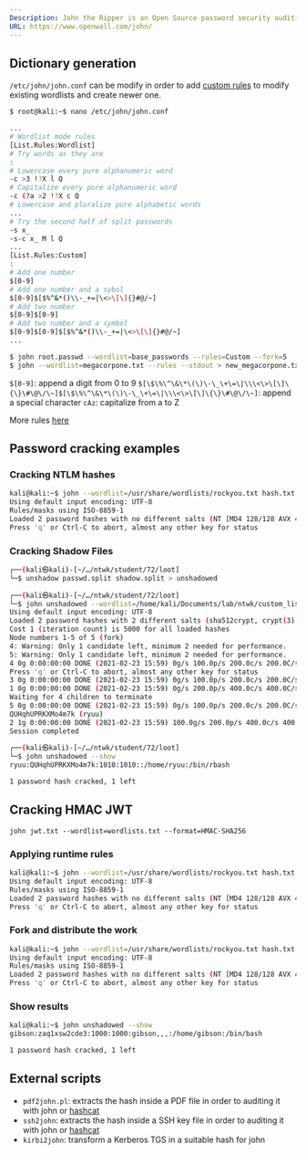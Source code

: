 ```yaml
---
Description: John the Ripper is an Open Source password security auditing and password recovery tool available for many operating systems.
URL: https://www.openwall.com/john/
---
```


## Dictionary generation

`/etc/john/john.conf` can be modify in order to add [custom rules](https://www.openwall.com/john/doc/RULES.shtml) to modify existing wordlists and create newer one.

```bash
$ root@kali:~$ nano /etc/john/john.conf

...
# Wordlist mode rules
[List.Rules:Wordlist]
# Try words as they are
:
# Lowercase every pure alphanumeric word
-c >3 !?X l Q
# Capitalize every pure alphanumeric word
-c (?a >2 !?X c Q
# Lowercase and pluralize pure alphabetic words
...
# Try the second half of split passwords
-s x_
-s-c x_ M l Q
...
[List.Rules:Custom]
:
# Add one number
$[0-9]
# Add one number and a sybol
$[0-9]$[$%^&*()\\-_+=|\<>\[\]{}#@/~]
# Add two number
$[0-9]$[0-9]
# Add two number and a symbol
$[0-9]$[0-9]$[$%^&*()\\-_+=|\<>\[\]{}#@/~]
...

$ john root.passwd --wordlist=base_passwords --rules=Custom --fork=5       # Runtime
$ john --wordlist=megacorpone.txt --rules --stdout > new_megacorpone.txt   # Create wordlist
```

`$[0-9]`: append a digit from 0 to 9
`$[\$\%\^\&\*\(\)\-\_\+\=\|\\\<\>\[\]\{\}\#\@\/\~]$[\$\%\^\&\*\(\)\-\_\+\=\|\\\<\>\[\]\{\}\#\@\/\~]`: append a special character
`cAz`: capitalize from a to Z

More rules [here](https://www.openwall.com/john/doc/RULES.shtml)

## Password cracking examples

### Cracking NTLM hashes

```bash
kali@kali:~$ john --wordlist=/usr/share/wordlists/rockyou.txt hash.txt --format=NT
Using default input encoding: UTF-8
Rules/masks using ISO-8859-1
Loaded 2 password hashes with no different salts (NT [MD4 128/128 AVX 4x3])
Press 'q' or Ctrl-C to abort, almost any other key for status
```

### Cracking Shadow Files

```bash
┌──(kali㉿kali)-[~/…/ntwk/student/72/loot]
└─$ unshadow passwd.split shadow.split > unshadowed
                                                                                                                                                                                                                  
┌──(kali㉿kali)-[~/…/ntwk/student/72/loot]
└─$ john unshadowed --wordlist=/home/kali/Documents/lab/ntwk/custom_lists/creds.list --fork=5
Using default input encoding: UTF-8
Loaded 2 password hashes with 2 different salts (sha512crypt, crypt(3) $6$ [SHA512 128/128 AVX 2x])
Cost 1 (iteration count) is 5000 for all loaded hashes
Node numbers 1-5 of 5 (fork)
4: Warning: Only 1 candidate left, minimum 2 needed for performance.
5: Warning: Only 1 candidate left, minimum 2 needed for performance.
4 0g 0:00:00:00 DONE (2021-02-23 15:59) 0g/s 100.0p/s 200.0c/s 200.0C/s j957bjc6qczq2gpm
Press 'q' or Ctrl-C to abort, almost any other key for status
3 0g 0:00:00:00 DONE (2021-02-23 15:59) 0g/s 100.0p/s 200.0c/s 200.0C/s hill..tanya4life
1 0g 0:00:00:00 DONE (2021-02-23 15:59) 0g/s 200.0p/s 400.0c/s 400.0C/s zaq1xsw2cde3..aliceishere
Waiting for 4 children to terminate
5 0g 0:00:00:00 DONE (2021-02-23 15:59) 0g/s 100.0p/s 200.0c/s 200.0C/s gonz
QUHqhUPRKXMo4m7k (ryuu)
2 1g 0:00:00:00 DONE (2021-02-23 15:59) 100.0g/s 200.0p/s 400.0c/s 400.0C/s QUHqhUPRKXMo4m7k..3v1lp@ss
Session completed
                                                                                                                                                                                                                  
┌──(kali㉿kali)-[~/…/ntwk/student/72/loot]
└─$ john unshadowed --show                                                                   
ryuu:QUHqhUPRKXMo4m7k:1010:1010::/home/ryuu:/bin/rbash

1 password hash cracked, 1 left
```

## Cracking HMAC JWT

```
john jwt.txt --wordlist=wordlists.txt --format=HMAC-SHA256
```

### Applying runtime rules

```bash
kali@kali:~$ john --wordlist=/usr/share/wordlists/rockyou.txt hash.txt --format=NT --rules
Using default input encoding: UTF-8
Rules/masks using ISO-8859-1
Loaded 2 password hashes with no different salts (NT [MD4 128/128 AVX 4x3])
Press 'q' or Ctrl-C to abort, almost any other key for status
```

### Fork and distribute the work

```bash
kali@kali:~$ john --wordlist=/usr/share/wordlists/rockyou.txt hash.txt --format=NT --rules --fork=8 --node=1-2/4
Using default input encoding: UTF-8
Rules/masks using ISO-8859-1
Loaded 2 password hashes with no different salts (NT [MD4 128/128 AVX 4x3])
Press 'q' or Ctrl-C to abort, almost any other key for status
```

### Show results

```bash
kali@kali:~$ john unshadowed --show                                                                   
gibson:zaq1xsw2cde3:1000:1000:gibson,,,:/home/gibson:/bin/bash

1 password hash cracked, 1 left
```

## External scripts

- `pdf2john.pl`: extracts the hash inside a PDF file in order to auditing it with john or [hashcat](hashcat.md)
- `ssh2john`: extracts the hash inside a SSH key file in order to auditing it with john or [hashcat](hashcat.md)
- `kirbi2john`: transform a Kerberos TGS in a suitable hash for john